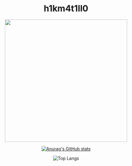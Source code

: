 <h1 align="center">h1km4t1ll0</h1>

<div align="center">
  <img src="/animation_lls51ro8.gif" style="width:400px;"/>
</div>

<div align="center">

  [![Anurag's GitHub stats](https://github-readme-stats.vercel.app/api?username=h1km4t1ll0&theme=dark&rank_icon=percentile&hide_title=true)](https://github.com/anuraghazra/github-readme-stats)
  
  ![Top Langs](https://github-readme-stats-sigma-five.vercel.app/api/top-langs/?username=h1km4t1ll0&theme=dark&show_icons=true)
  
</div>
